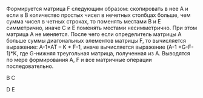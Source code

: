 Формируется матрица F следующим образом: скопировать в нее А и если в В количество простых чисел в нечетных столбцах больше, 
чем сумма чисел в четных строках, то поменять местами В и Е симметрично, иначе С и Е поменять местами несимметрично. 
При этом матрица А не меняется. После чего если определитель матрицы А больше суммы диагональных элементов матрицы F, 
то вычисляется выражение: A-1*AT – K * F-1, иначе вычисляется выражение (A-1 +G-F-1)*K, где G-нижняя треугольная матрица, полученная из А. 
Выводятся по мере формирования А, F и все матричные операции последовательно.

В	С

D	Е
